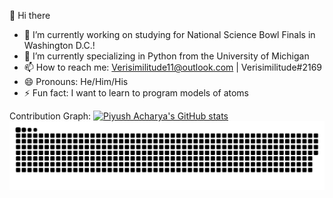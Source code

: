 👋 Hi there

- 🔭 I’m currently working on studying for National Science Bowl Finals in Washington D.C.!
- 🌱 I’m currently specializing in Python from the University of Michigan
- 📫 How to reach me: Verisimilitude11@outlook.com | Verisimilitude#2169
- 😄 Pronouns: He/Him/His
- ⚡ Fun fact: I want to learn to program models of atoms


Contribution Graph:
[![Piyush Acharya's GitHub stats](https://github-readme-stats.vercel.app/api?username=verisimilitude11&count_private=trueshow_icons=true&theme=github_dark)](https://github.com/anuraghazra/github-readme-stats)
![snake svg](https://github.com/Verisimilitude11/Verisimilitude11/blob/output/github-contribution-grid-snake.svg)
